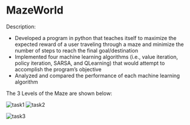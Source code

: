 # MazeWorld
Description: 

- Developed a program in python that teaches itself to maximize the expected reward of a user traveling through a maze and minimize the number of steps to reach the final goal/destination
- Implemented four machine learning algorithms (i.e., value iteration, policy iteration, SARSA, and QLearning) that would attempt to accomplish the program’s objective 
- Analyzed and compared the performance of each machine learning algorithm 

The 3 Levels of the Maze are shown below:

![task1](https://user-images.githubusercontent.com/35521547/119211671-90ee0e80-ba81-11eb-8522-a5caacbf1aad.png)
![task2](https://user-images.githubusercontent.com/35521547/119211674-93e8ff00-ba81-11eb-965f-c3737abad32d.png)

![task3](https://user-images.githubusercontent.com/35521547/119211677-96e3ef80-ba81-11eb-88a9-a01d7de9aeaa.png)

